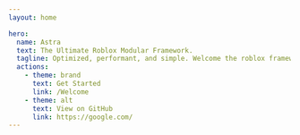```yaml
---
layout: home

hero:
  name: Astra
  text: The Ultimate Roblox Modular Framework.
  tagline: Optimized, performant, and simple. Welcome the roblox framework you've always wanted.
  actions:
    - theme: brand
      text: Get Started
      link: /Welcome
    - theme: alt
      text: View on GitHub
      link: https://google.com/
---
```

